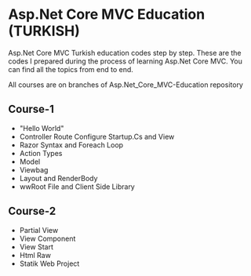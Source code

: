 # Asp.Net Core MVC Education (TURKISH)
Asp.Net Core MVC Turkish education codes step by step. These are the codes I prepared during the process of learning Asp.Net Core MVC. You can find all the topics from end to end.

All courses are on branches of Asp.Net_Core_MVC-Education repository

## Course-1
- "Hello World"
- Controller Route Configure Startup.Cs and View
- Razor Syntax and Foreach Loop
- Action Types
- Model
- Viewbag
- Layout and RenderBody
- wwRoot File and Client Side Library

## Course-2
- Partial View
- View Component
- View Start
- Html Raw
- Statik Web Project
